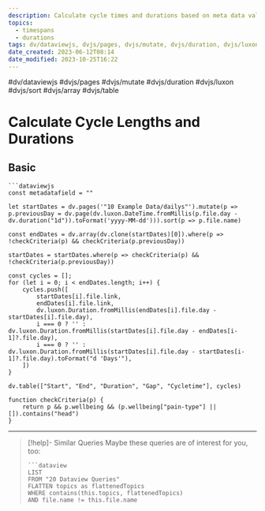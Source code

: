 ```yaml
---
description: Calculate cycle times and durations based on meta data value in your dailies, i.e. how long your maniac phase or migraine holds
topics:
  - timespans
  - durations
tags: dv/dataviewjs, dvjs/pages, dvjs/mutate, dvjs/duration, dvjs/luxon, dvjs/sort, dvjs/array, dvjs/table
date_created: 2023-06-12T08:14
date_modified: 2023-10-25T16:22
---
```


#dv/dataviewjs #dvjs/pages #dvjs/mutate #dvjs/duration #dvjs/luxon #dvjs/sort #dvjs/array #dvjs/table

# Calculate Cycle Lengths and Durations

## Basic

```
```dataviewjs
const metadatafield = ""

let startDates = dv.pages('"10 Example Data/dailys"').mutate(p => p.previousDay = dv.page(dv.luxon.DateTime.fromMillis(p.file.day - dv.duration("1d")).toFormat('yyyy-MM-dd'))).sort(p => p.file.name)

const endDates = dv.array(dv.clone(startDates)[0]).where(p => !checkCriteria(p) && checkCriteria(p.previousDay))

startDates = startDates.where(p => checkCriteria(p) && !checkCriteria(p.previousDay))

const cycles = [];
for (let i = 0; i < endDates.length; i++) {
	cycles.push([
		startDates[i].file.link,
		endDates[i].file.link,
		dv.luxon.Duration.fromMillis(endDates[i].file.day - startDates[i].file.day),
		i === 0 ? '' : dv.luxon.Duration.fromMillis(startDates[i].file.day - endDates[i-1]?.file.day),
		i === 0 ? '' : dv.luxon.Duration.fromMillis(startDates[i].file.day - startDates[i-1]?.file.day).toFormat("d 'Days'"),
	])
}

dv.table(["Start", "End", "Duration", "Gap", "Cycletime"], cycles)

function checkCriteria(p) {
	return p && p.wellbeing && (p.wellbeing["pain-type"] || []).contains("head")
}

```

---

> [!help]- Similar Queries
> Maybe these queries are of interest for you, too:
>
> ```
> ```dataview
> LIST
> FROM "20 Dataview Queries"
> FLATTEN topics as flattenedTopics
> WHERE contains(this.topics, flattenedTopics)
> AND file.name != this.file.name
> ```
